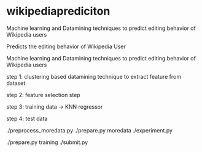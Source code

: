 wikipediaprediciton
===================

Machine learning and Datamining techniques to predict editing behavior of Wikipedia users


Predicts the editing behavior of Wikipedia User



Machine learning and Datamining techniques to predict editing behavior of Wikipedia users

step 1: clustering based datamining technique to extract feature from dataset

step 2: feature selection step 

step 3: training data -> KNN regressor 

step 4: test data

 ./preprocess_moredata.py
 ./prepare.py moredata
 ./experiment.py

 ./prepare.py training
 ./submit.py

